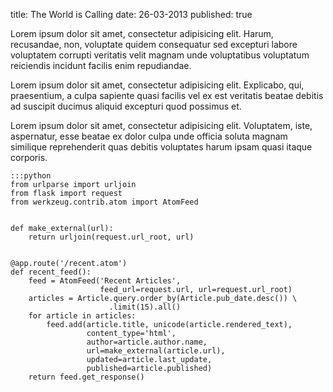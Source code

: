 title: The World is Calling
date: 26-03-2013
published: true

Lorem ipsum dolor sit amet, consectetur adipisicing elit. Harum, recusandae, non, voluptate quidem consequatur sed excepturi labore voluptatem corrupti veritatis velit magnam unde voluptatibus voluptatum reiciendis incidunt facilis enim repudiandae.

Lorem ipsum dolor sit amet, consectetur adipisicing elit. Explicabo, qui, praesentium, a culpa sapiente quasi facilis vel ex est veritatis beatae debitis ad suscipit ducimus aliquid excepturi quod possimus et.

Lorem ipsum dolor sit amet, consectetur adipisicing elit. Voluptatem, iste, aspernatur, esse beatae ex dolor culpa unde officia soluta magnam similique reprehenderit quas debitis voluptates harum ipsam quasi itaque corporis.

    :::python
    from urlparse import urljoin
    from flask import request
    from werkzeug.contrib.atom import AtomFeed


    def make_external(url):
        return urljoin(request.url_root, url)


    @app.route('/recent.atom')
    def recent_feed():
        feed = AtomFeed('Recent Articles',
                        feed_url=request.url, url=request.url_root)
        articles = Article.query.order_by(Article.pub_date.desc()) \
                          .limit(15).all()
        for article in articles:
            feed.add(article.title, unicode(article.rendered_text),
                     content_type='html',
                     author=article.author.name,
                     url=make_external(article.url),
                     updated=article.last_update,
                     published=article.published)
        return feed.get_response()

